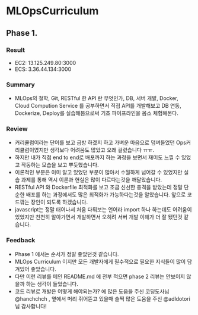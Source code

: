 # MLOpsCurriculum

## Phase 1.

### Result
- EC2: 13.125.249.80:3000
- ECS: 3.36.44.134:3000


### Summary
- MLOps의 철학, Git, RESTful 한 API 란 무엇인가, DB, 서버 개발, Docker, Cloud Compution Service 를 공부하면서 직접 API를 개발해보고 DB 연동, Dockerize, Deploy를 실습해봄으로써 기초 파이프라인을 몸소 체험해본다.


### Review
- 커리큘럼이라는 단어를 보고 금방 하겠지 하고 가벼운 마음으로 덤벼들었던 Ops커리큘럼이였지만 생각보다 어려움도 많았고 오래 걸렸습니다 ㅠㅠ.
- 하지만 내가 직접 end to end로 배포까지 하는 과정을 보면서 재미도 느낄 수 있었고 작동하는 모습을 보고 뿌듯했습니다.
- 이론적인 부분은 이미 알고 있었던 부분이 많아서 수월하게 넘어갈 수 있었지만 실습 과제를 통해 역시 이론과 현실은 많이 다르다는것을 깨달았습니다.
- RESTful API 와 Dockerfile 최적화를 보고 조금 신선한 충격을 받았는데 정말 단순한 배포를 하는 과정에서도 많은 최적화가 가능하다는것을 알았습니다. 앞으로 코드깎는 장인이 되도록 하겠습니다.
- javascript는 정말 태어나서 처음 다뤄보는 언어라 import 하나 하는데도 어려움이 있었지만 천천히 알아가면서 개발하면서 오히려 서버 개발 이해가 더 잘 됐던것 같습니다.
  
  
### Feedback
- Phase 1 에서는 순서가 정말 좋았던것 같습니다.
- MLOps Curriculum 이지만 모든 개발자에게 필수적으로 필요한 지식들이 많이 담겨있어 좋았습니다.
- 다만 이런 리뷰를 메인 README.md 에 전부 적으면 phase 2 리뷰는 안보이지 않을까 하는 생각이 들었습니다.
- 코드 리뷰로 개발은 어떻게 해야되는가? 에 많은 도움을 주신 코딩도사님 @hanchchch , 옆에서 머리 쥐어뜯고 있을때 슬쩍 많은 도움을 주신 @adldotori 님 감사합니다!
